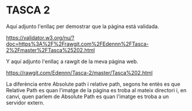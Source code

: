 # <h1 >TASCA 2

Aquí adjunto l'enllaç per demostrar que la pàgina está validada.

https://validator.w3.org/nu/?doc=https%3A%2F%2Frawgit.com%2FEdennn%2FTasca-2%2Fmaster%2FTasca%25202.html

Y aquí adjunto l'enllaç a rawgit de la meva pàgina web.

https://rawgit.com/Edennn/Tasca-2/master/Tasca%202.html

La diferència entre Absolute path i relative path, segons he entès es que Relative Path es quan l'imatge de la pàgina es troba al mateix directori i, en canvi, quen parlem de Absolute Path es quan l'imatge es troba a un servidor extern.

